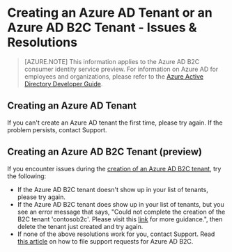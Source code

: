 <properties
    pageTitle="Azure Active Directory: Create tenant support topic | Microsoft Azure"
    description="Creating an Azure Active Directory tenant or an Azure Active Directory B2C tenant - Issues & Resolutions"
    services="active-directory-b2c"
    documentationCenter=""
    authors="swkrish"
    manager="msmbaldwin"
    editor="bryanla"/>

<tags
    ms.service="active-directory-b2c"
    ms.workload="identity"
    ms.tgt_pltfrm="na"
    ms.devlang="na"
    ms.topic="article"
    ms.date="12/22/2015"
    ms.author="swkrish"/>

# Creating an Azure AD Tenant or an Azure AD B2C Tenant - Issues & Resolutions
> [AZURE.NOTE]
	This information applies to the Azure AD B2C consumer identity service preview.  For information on Azure AD for employees and organizations, 
	please refer to the [Azure Active Directory Developer Guide](active-directory-developers-guide.md).

## Creating an Azure AD Tenant
If you can't create an Azure AD tenant the first time, please try again. If the problem persists, contact Support.

## Creating an Azure AD B2C Tenant (preview)
If you encounter issues during the [creation of an Azure AD B2C tenant](active-directory-b2c-get-started.md), try the following:

* If the Azure AD B2C tenant doesn't show up in your list of tenants, please try again.
* If the Azure AD B2C tenant does show up in your list of tenants, but you see an error message that says, "Could not complete the creation of the B2C tenant 'contosob2c'. Please visit this [link](http://go.microsoft.com/fwlink/?LinkID=624192clcid=0x409) for more guidance.", then delete the tenant just created and try again.
* If none of the above resolutions work for you, contact Support. Read [this article](active-directory-b2c-support.md) on how to file support requests for Azure AD B2C.

